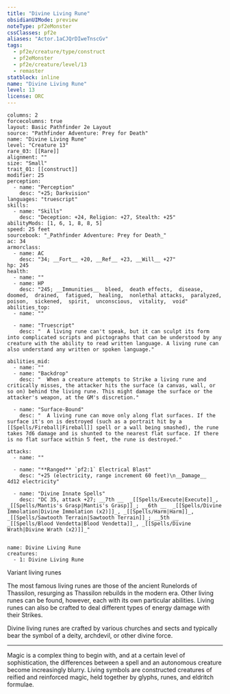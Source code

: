 ```yaml
---
title: "Divine Living Rune"
obsidianUIMode: preview
noteType: pf2eMonster
cssClasses: pf2e
aliases: "Actor.1aCJQrDIweTnscGv" 
tags:
  - pf2e/creature/type/construct
  - pf2eMonster
  - pf2e/creature/level/13
  - remaster
statblock: inline
name: "Divine Living Rune"
level: 13
license: ORC
---
```


```statblock
columns: 2
forcecolumns: true
layout: Basic Pathfinder 2e Layout
source: "Pathfinder Adventure: Prey for Death"
name: "Divine Living Rune"
level: "Creature 13"
rare_03: [[Rare]]
alignment: ""
size: "Small"
trait_01: [[construct]]
modifier: 25
perception:
  - name: "Perception"
    desc: "+25; Darkvision"
languages: "truescript"
skills:
  - name: "Skills"
    desc: "Deception: +24, Religion: +27, Stealth: +25"
abilityMods: [1, 6, 1, 8, 8, 5]
speed: 25 feet
sourcebook: "_Pathfinder Adventure: Prey for Death_"
ac: 34
armorclass:
  - name: AC
    desc: "34; __Fort__ +20, __Ref__ +23, __Will__ +27"
hp: 245
health:
  - name: ""
  - name: HP
    desc: "245; __Immunities__  bleed,  death effects,  disease,  doomed,  drained,  fatigued,  healing,  nonlethal attacks,  paralyzed,  poison,  sickened,  spirit,  unconscious,  vitality,  void"
abilities_top:
  - name: ""

  - name: "Truescript"
    desc: "  A living rune can't speak, but it can sculpt its form into complicated scripts and pictographs that can be understood by any creature with the ability to read written language. A living rune can also understand any written or spoken language."

abilities_mid:
  - name: ""
  - name: "Backdrop"
    desc: "  When a creature attempts to Strike a living rune and critically misses, the attacker hits the surface (a canvas, wall, or so on) behind the living rune. This might damage the surface or the attacker's weapon, at the GM's discretion."

  - name: "Surface-Bound"
    desc: "  A living rune can move only along flat surfaces. If the surface it's on is destroyed (such as a portrait hit by a [[Spells/Fireball|Fireball]] spell or a wall being smashed), the rune takes 7d6 damage and is shunted to the nearest flat surface. If there is no flat surface within 5 feet, the rune is destroyed."

attacks:
  - name: ""

  - name: "**Ranged** `pf2:1` Electrical Blast"
    desc: "+25 (electricity, range increment 60 feet)\n__Damage__  4d12 electricity"

  - name: "Divine Innate Spells"
    desc: "DC 35, attack +27; __7th __  _[[Spells/Execute|Execute]]_, _[[Spells/Mantis's Grasp|Mantis's Grasp]]_; __6th __  _[[Spells/Divine Immolation|Divine Immolation (x2)]]_, _[[Spells/Harm|Harm]]_, _[[Spells/Sawtooth Terrain|Sawtooth Terrain]]_; __5th __  _[[Spells/Blood Vendetta|Blood Vendetta]]_, _[[Spells/Divine Wrath|Divine Wrath (x2)]]_"
 
```

```encounter-table
name: Divine Living Rune
creatures:
  - 1: Divine Living Rune
```


Variant living runes

The most famous living runes are those of the ancient Runelords of Thassilon, resurging as Thassilon rebuilds in the modern era. Other living runes can be found, however, each with its own particular abilities. Living runes can also be crafted to deal different types of energy damage with their Strikes.

Divine living runes are crafted by various churches and sects and typically bear the symbol of a deity, archdevil, or other divine force.

* * *

Magic is a complex thing to begin with, and at a certain level of sophistication, the differences between a spell and an autonomous creature become increasingly blurry. Living symbols are constructed creatures of reified and reinforced magic, held together by glyphs, runes, and eldritch formulae.
